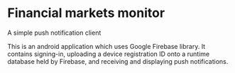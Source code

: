 # Financial markets monitor
A simple push notification client

This is an android application which uses Google Firebase library. It contains signing-in, uploading a device registration ID onto a runtime database held by Firebase, and receiving and displaying push notifications.
